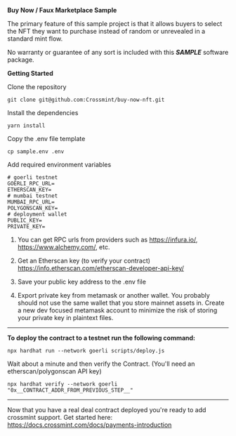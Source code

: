 **Buy Now / Faux Marketplace Sample**

The primary feature of this sample project is that it allows buyers to select the NFT they want to purchase instead of random or unrevealed in a standard mint flow.

No warranty or guarantee of any sort is included with this ***SAMPLE*** software package.

**Getting Started**

Clone the repository

`git clone git@github.com:Crossmint/buy-now-nft.git`

Install the dependencies

`yarn install`


Copy the .env file template

`cp sample.env .env`

Add required environment variables

```env
# goerli testnet
GOERLI_RPC_URL=
ETHERSCAN_KEY=
# mumbai testnet
MUMBAI_RPC_URL=
POLYGONSCAN_KEY=
# deployment wallet
PUBLIC_KEY=
PRIVATE_KEY=
```

1. You can get RPC urls from providers such as https://infura.io/, https://www.alchemy.com/, etc. 

2. Get an Etherscan key (to verify your contract)
https://info.etherscan.com/etherscan-developer-api-key/

3. Save your public key address to the .env file

4. Export private key from metamask or another wallet. You probably should not use the same wallet that you store mainnet assets in. Create a new dev focused metamask account to minimize the risk of storing your private key in plaintext files. 

---

**To deploy the contract to a testnet run the following command:**

`npx hardhat run --network goerli scripts/deploy.js`

Wait about a minute and then verify the Contract. (You'll need an etherscan/polygonscan API key)

`npx hardhat verify --network goerli "0x__CONTRACT_ADDR_FROM_PREVIOUS_STEP__"`

---

Now that you have a real deal contract deployed you're ready to add crossmint support. 
Get started here: https://docs.crossmint.com/docs/payments-introduction